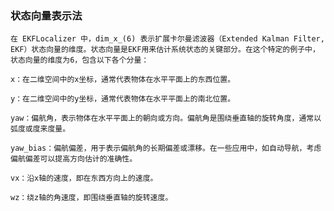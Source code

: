 ### 状态向量表示法
    在 EKFLocalizer 中，dim_x_(6) 表示扩展卡尔曼滤波器（Extended Kalman Filter, EKF）状态向量的维度。状态向量是EKF用来估计系统状态的关键部分。在这个特定的例子中，状态向量的维度为6，包含以下各个分量：

    x：在二维空间中的x坐标，通常代表物体在水平平面上的东西位置。

    y：在二维空间中的y坐标，通常代表物体在水平平面上的南北位置。

    yaw：偏航角，表示物体在水平平面上的朝向或方向。偏航角是围绕垂直轴的旋转角度，通常以弧度或度来度量。

    yaw_bias：偏航偏差，用于表示偏航角的长期偏差或漂移。在一些应用中，如自动导航，考虑偏航偏差可以提高方向估计的准确性。

    vx：沿x轴的速度，即在东西方向上的速度。

    wz：绕z轴的角速度，即围绕垂直轴的旋转速度。
